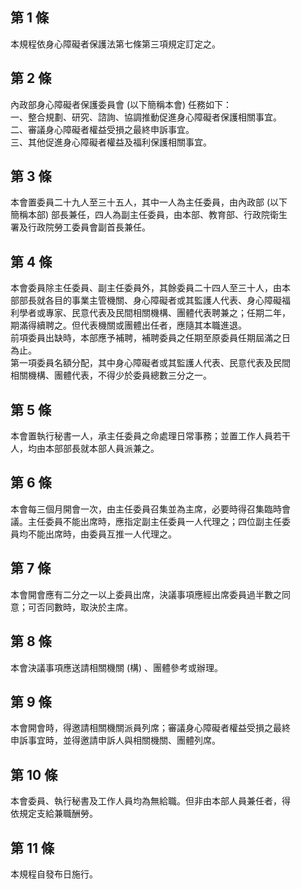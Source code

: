 第 1 條
-------
本規程依身心障礙者保護法第七條第三項規定訂定之。

第 2 條
-------
內政部身心障礙者保護委員會 (以下簡稱本會) 任務如下：  
一、整合規劃、研究、諮詢、協調推動促進身心障礙者保護相關事宜。  
二、審議身心障礙者權益受損之最終申訴事宜。  
三、其他促進身心障礙者權益及福利保護相關事宜。

第 3 條
-------
本會置委員二十九人至三十五人，其中一人為主任委員，由內政部 (以下  
簡稱本部) 部長兼任，四人為副主任委員，由本部、教育部、行政院衛生  
署及行政院勞工委員會副首長兼任。

第 4 條
-------
本會委員除主任委員、副主任委員外，其餘委員二十四人至三十人，由本  
部部長就各目的事業主管機關、身心障礙者或其監護人代表、身心障礙福  
利學者或專家、民意代表及民間相關機構、團體代表聘兼之；任期二年，  
期滿得續聘之。但代表機關或團體出任者，應隨其本職進退。  
前項委員出缺時，本部應予補聘，補聘委員之任期至原委員任期屆滿之日  
為止。  
第一項委員名額分配，其中身心障礙者或其監護人代表、民意代表及民間  
相關機構、團體代表，不得少於委員總數三分之一。

第 5 條
-------
本會置執行秘書一人，承主任委員之命處理日常事務；並置工作人員若干  
人，均由本部部長就本部人員派兼之。

第 6 條
-------
本會每三個月開會一次，由主任委員召集並為主席，必要時得召集臨時會  
議。主任委員不能出席時，應指定副主任委員一人代理之；四位副主任委  
員均不能出席時，由委員互推一人代理之。

第 7 條
-------
本會開會應有二分之一以上委員出席，決議事項應經出席委員過半數之同  
意；可否同數時，取決於主席。

第 8 條
-------
本會決議事項應送請相關機關 (構) 、團體參考或辦理。

第 9 條
-------
本會開會時，得邀請相關機關派員列席；審議身心障礙者權益受損之最終  
申訴事宜時，並得邀請申訴人與相關機關、團體列席。

第 10 條
--------
本會委員、執行秘書及工作人員均為無給職。但非由本部人員兼任者，得  
依規定支給兼職酬勞。

第 11 條
--------
本規程自發布日施行。

